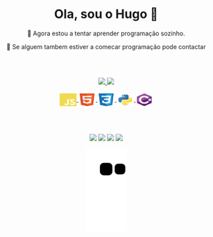 <div align="center">
<h1> Ola, sou o Hugo 👋 </h1>

  <p>🌱 Agora estou a tentar aprender programação sozinho.</p>
  <p>🤔 Se alguem tambem estiver a comecar programação pode contactar</p>
  
</div>

##

<br>
</br>

<div align="center">
  <a href="https://github.com/Hdrp54">
  <img height="180em" src="https://github-readme-stats.vercel.app/api?username=Hdrp54&show_icons=true&theme=tokyonight&include_all_commits=true&count_private=true"/>
  <img height="180em" src="https://github-readme-stats.vercel.app/api/top-langs/?username=Hdrp54&layout=compact&langs_count=7&theme=tokyonight"/>
</div>
 
<div align="center" style="display: inline_block"><br>
  <img align="center" alt="Rafa-Js" height="30" width="40" src="https://raw.githubusercontent.com/devicons/devicon/master/icons/javascript/javascript-plain.svg">
  <img align="center" alt="Rafa-HTML" height="30" width="40" src="https://raw.githubusercontent.com/devicons/devicon/master/icons/html5/html5-original.svg">
  <img align="center" alt="Rafa-CSS" height="30" width="40" src="https://raw.githubusercontent.com/devicons/devicon/master/icons/css3/css3-original.svg">
  <img align="center" alt="Rafa-Python" height="30" width="40" src="https://raw.githubusercontent.com/devicons/devicon/master/icons/python/python-original.svg">
  <img align="center" alt="Rafa-Csharp" height="30" width="40" src="https://raw.githubusercontent.com/devicons/devicon/master/icons/csharp/csharp-original.svg">
</div>
  
 ##
  
<br>
</br>
 
<div align="center"> 
 <a href="https://www.instagram.com/peixoto_54/" target="_blank"><img src="https://img.shields.io/badge/-Instagram-%23E4405F?style=for-the-badge&logo=instagram&logoColor=white" target="_blank"></a>
 <a href="https://discord.gg/wagxzStdcR" target="_blank"><img src="https://img.shields.io/badge/Discord-7289DA?style=for-the-badge&logo=discord&logoColor=white" target="_blank"></a> 
 <a href = "mailto:hdrppeixoto@gmail.com"><img src="https://img.shields.io/badge/-Gmail-%23333?style=for-the-badge&logo=gmail&logoColor=white" target="_blank"></a>
 <a href = "https://www.facebook.com/lHugoPeixoto/"><img src="https://img.shields.io/badge/Facebook-1877F2?style=for-the-badge&logo=facebook&logoColor=white" target="_blank"></a>
 
![Snake animation](https://github.com/rafaballerini/rafaballerini/blob/output/github-contribution-grid-snake.svg)
 </div>
